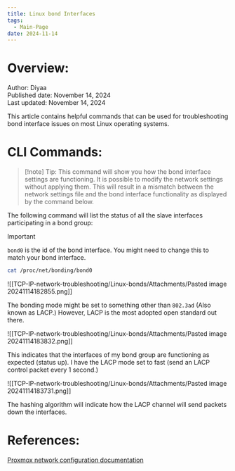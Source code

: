 ```yaml
---
title: Linux bond Interfaces
tags:
  - Main-Page
date: 2024-11-14
---
```

# Overview:

Author: Diyaa<br>
Published date: November 14, 2024<br>
Last updated: November 14, 2024<br>

This article contains helpful commands that can be used for troubleshooting bond interface issues on most Linux operating systems.

# CLI Commands:

> [!note] Tip:
> This command will show you how the bond interface settings are functioning. It is possible to modify the network settings without applying them. This will result in a mismatch between the network settings file and the bond interface functionality as displayed by the command below. 

The following command will list the status of all the slave interfaces participating in a bond group:

> [!important]
> `bond0` is the id of the bond interface. You might need to change this to match your bond interface.

```bash
cat /proc/net/bonding/bond0
```

![[TCP-IP-network-troubleshooting/Linux-bonds/Attachments/Pasted image 20241114182855.png]]

The bonding mode might be set to something other than `802.3ad` (Also known as LACP.) However, LACP is the most adopted open standard out there.

![[TCP-IP-network-troubleshooting/Linux-bonds/Attachments/Pasted image 20241114183832.png]]

This indicates that the interfaces of my bond group are functioning as expected (status up). I have the LACP mode set to fast (send an LACP control packet every 1 second.)

![[TCP-IP-network-troubleshooting/Linux-bonds/Attachments/Pasted image 20241114183731.png]]

The hashing algorithm will indicate how the LACP channel will send packets down the interfaces.

# References:

[Proxmox network configuration documentation](https://pve.proxmox.com/wiki/Network_Configuration)
